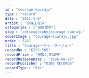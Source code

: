 ```yaml
---
id : "courage-kuuraju"
type : "record"
date : "2021-1-8"
artist : "小森まなみ"
categories : ["词曲提供"]
slug : "/discography/courage-kuuraju"
coverImage : "courage-kuuraju.jpg"
order : 6207
title : "Courage～クゥ・ラージュ～"
recordNo : "KICS-565"
recordPrice : "税抜2,913円"
recordReleaseDate : "1996-08-07"
recordPublisher : "KING RECORDS"
recordType : "8th"
---
```


